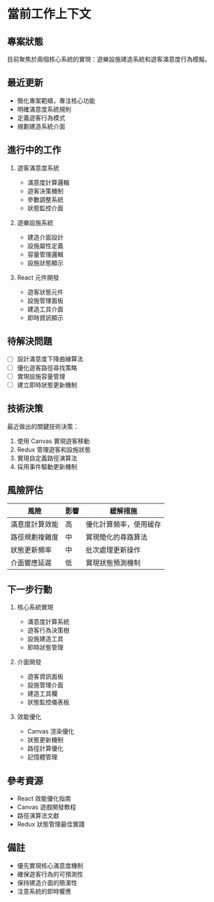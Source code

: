 # 當前工作上下文

## 專案狀態
目前聚焦於兩個核心系統的實現：遊樂設施建造系統和遊客滿意度行為模擬。

## 最近更新
- 簡化專案範疇，專注核心功能
- 明確滿意度系統規則
- 定義遊客行為模式
- 規劃建造系統介面

## 進行中的工作

1. 遊客滿意度系統
   - 滿意度計算邏輯
   - 遊客決策機制
   - 參數調整系統
   - 狀態監控介面

2. 遊樂設施系統
   - 建造介面設計
   - 設施屬性定義
   - 容量管理邏輯
   - 設施狀態顯示

3. React 元件開發
   - 遊客狀態元件
   - 設施管理面板
   - 建造工具介面
   - 即時資訊顯示

## 待解決問題
- [ ] 設計滿意度下降曲線算法
- [ ] 優化遊客路徑尋找策略
- [ ] 實現設施容量管理
- [ ] 建立即時狀態更新機制

## 技術決策
最近做出的關鍵技術決策：
1. 使用 Canvas 實現遊客移動
2. Redux 管理遊客和設施狀態
3. 實現自定義路徑演算法
4. 採用事件驅動更新機制

## 風險評估
| 風險 | 影響 | 緩解措施 |
|------|------|----------|
| 滿意度計算效能 | 高 | 優化計算頻率，使用緩存 |
| 路徑規劃複雜度 | 中 | 實現簡化的尋路算法 |
| 狀態更新頻率 | 中 | 批次處理更新操作 |
| 介面響應延遲 | 低 | 實現狀態預測機制 |

## 下一步行動

1. 核心系統實現
   - 滿意度計算系統
   - 遊客行為決策樹
   - 設施建造工具
   - 即時狀態管理

2. 介面開發
   - 遊客資訊面板
   - 設施管理介面
   - 建造工具欄
   - 狀態監控儀表板

3. 效能優化
   - Canvas 渲染優化
   - 狀態更新機制
   - 路徑計算優化
   - 記憶體管理

## 參考資源
- React 效能優化指南
- Canvas 遊戲開發教程
- 路徑演算法文獻
- Redux 狀態管理最佳實踐

## 備註
- 優先實現核心滿意度機制
- 確保遊客行為的可預測性
- 保持建造介面的簡潔性
- 注意系統的即時響應
